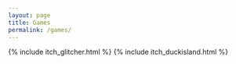 ```yaml
---
layout: page
title: Games
permalink: /games/
---
```


{% include itch_glitcher.html %}
{% include itch_duckisland.html %}